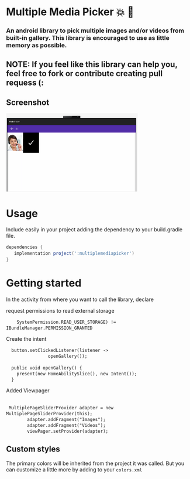 # Multiple Media Picker :boom: :star2:
### An android library to pick multiple images and/or videos from built-in gallery. This library is encouraged to use as little memory as possible. 

## NOTE: If you feel like this library can help you, feel free to fork or contribute creating pull requess (:

## Screenshot
![Layout](Images/mediapicker.PNG)
&nbsp;&nbsp;&nbsp;&nbsp;&nbsp;&nbsp;&nbsp;&nbsp;&nbsp;&nbsp;&nbsp;&nbsp;&nbsp;&nbsp;&nbsp;&nbsp;

# Usage
Include easily in your project adding the dependency to your build.gradle file.  

```gradle
dependencies {
   implementation project(':multiplemediapicker')
}
```
# Getting started
In the activity from where you want to call the library, declare


 request permissions to read external storage

```
    SystemPermission.READ_USER_STORAGE) != IBundleManager.PERMISSION_GRANTED
```

Create the intent

```
  button.setClickedListener(listener ->
                openGallery());
  
  public void openGallery() {
    present(new HomeAbilitySlice(), new Intent());
  }
```

Added Viewpager
```
 
 MultiplePageSliderProvider adapter = new MultiplePageSliderProvider(this);
        adapter.addFragment("Images");
        adapter.addFragment("Videos");
        viewPager.setProvider(adapter);
```

## Custom styles

The primary colors will be inherited from the project it was called. But you can customize a little more by adding to your `colors.xml`



